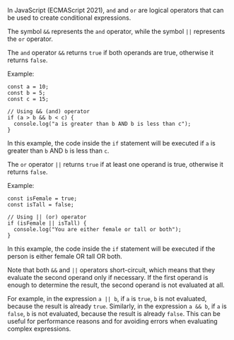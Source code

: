 In JavaScript (ECMAScript 2021), `and` and `or` are logical operators that can be used to create conditional expressions. 

The symbol `&&` represents the `and` operator, while the symbol `||` represents the `or` operator. 

The `and` operator `&&` returns `true` if both operands are true, otherwise it returns `false`. 

Example:

```
const a = 10;
const b = 5;
const c = 15;

// Using && (and) operator
if (a > b && b < c) {
  console.log("a is greater than b AND b is less than c");
}
```

In this example, the code inside the `if` statement will be executed if `a` is greater than `b` AND `b` is less than `c`.

The `or` operator `||` returns `true` if at least one operand is true, otherwise it returns `false`.

Example:

```
const isFemale = true;
const isTall = false;

// Using || (or) operator
if (isFemale || isTall) {
  console.log("You are either female or tall or both");
}
```

In this example, the code inside the `if` statement will be executed if the person is either female OR tall OR both.

Note that both `&&` and `||` operators short-circuit, which means that they evaluate the second operand only if necessary. If the first operand is enough to determine the result, the second operand is not evaluated at all.

For example, in the expression `a || b`, if `a` is `true`, `b` is not evaluated, because the result is already `true`. Similarly, in the expression `a && b`, if `a` is `false`, `b` is not evaluated, because the result is already `false`. This can be useful for performance reasons and for avoiding errors when evaluating complex expressions.